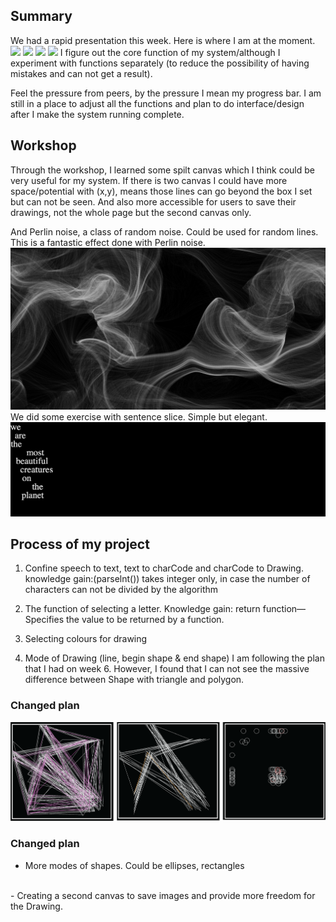 ## Summary

We had a rapid presentation this week. Here is where I am at the moment. 
![](https://github.com/ShuchenWuu/Slave-to-algorithm/blob/master/week%209/Web%201920%20%E2%80%93%2023.png)
![](https://github.com/ShuchenWuu/Slave-to-algorithm/blob/master/week%209/Web%201920%20%E2%80%93%2016.png)
![](https://github.com/ShuchenWuu/Slave-to-algorithm/blob/master/week%209/Web%201920%20%E2%80%93%2022.png)
![](https://github.com/ShuchenWuu/Slave-to-algorithm/blob/master/week%209/Web%201920%20%E2%80%93%2024.png)
I figure out the core function of my system/although I experiment with functions separately (to reduce the possibility of having mistakes and can not get a result). 


Feel the pressure from peers, by the pressure I mean my progress bar. I am still in a place to adjust all the functions and plan to do interface/design after I make the system running complete.

## Workshop

Through the workshop, I learned some spilt canvas which I think could be very useful for my system. If there is two canvas I could have more space/potential with (x,y), means those lines can go beyond the box I set but can not be seen. And also more accessible for users to save their drawings, not the whole page but the second canvas only.

And Perlin noise, a class of random noise. Could be used for random lines. This is a fantastic effect done with Perlin noise. 
![](https://github.com/ShuchenWuu/Slave-to-algorithm/blob/master/week%209/perlin%20noise%20flowfield.png)
</br>
We did some exercise with sentence slice. Simple but elegant.
![](https://github.com/ShuchenWuu/Slave-to-algorithm/blob/master/week%209/Screen%20Shot%202020-10-04%20at%2015.15.28.png)
</br>

## Process of my project
1. Confine speech to text, text to charCode and charCode to Drawing. 
knowledge gain:(parselnt()) takes integer only, in case the number of characters can not be divided by the algorithm

2. The function of selecting a letter.
Knowledge gain: return function—Specifies the value to be returned by a function. 

3. Selecting colours for drawing

4. Mode of Drawing (line, begin shape & end shape)
I am following the plan that I had on week 6. However, I found that I can not see the massive difference between Shape with triangle and polygon.

### Changed plan
![](https://github.com/ShuchenWuu/Slave-to-algorithm/blob/master/week%209/week%209.png)

### Changed plan
- More modes of shapes. Could be ellipses, rectangles
</br>
- Creating a second canvas to save images and provide more freedom for the Drawing.
